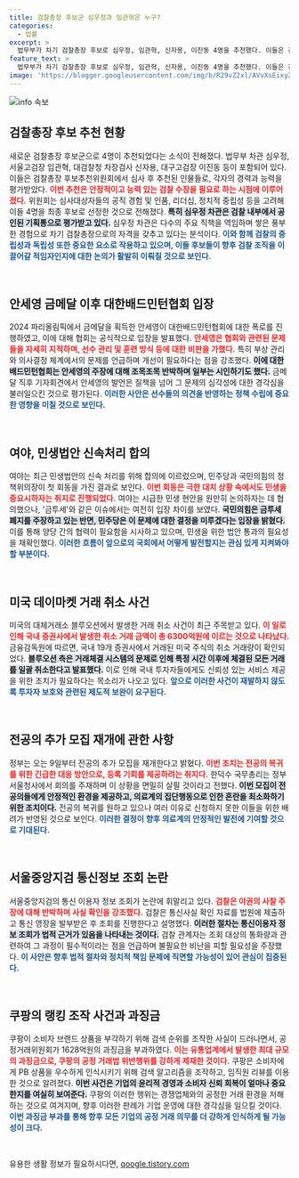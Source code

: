 ```yaml
---
title: 검찰총장 후보군 심우정과 임관혁은 누구?
categories:
  - 법률
excerpt: >
  법무부가 차기 검찰총장 후보로 심우정, 임관혁, 신자용, 이진동 4명을 추천했다. 이들은 검찰 조직을 안정적으로 이끌어 나갈 인물로 평가되고 있으며, 공직 경험과 리더십이 주목받고 있다.
feature_text: >
  법무부가 차기 검찰총장 후보로 심우정, 임관혁, 신자용, 이진동 4명을 추천했다. 이들은 검찰 조직을 안정적으로 이끌어 나갈 인물로 평가되고 있으며, 공직 경험과 리더십이 주목받고 있다.
image: 'https://blogger.googleusercontent.com/img/b/R29vZ2xl/AVvXsEixyZcFfHzMRdzZMjFBmAUKJYCLCGyLL1o632UiGVXcaFdKo_bkvkuCioo0uUKlGfBVcT3P84aROyZIXSBEx3Aw5nCQ3pTgDom1WDC4m8eifvWiAmWEEVb4x6G_l8C0QH225ldMjyaFvpxGEBGNO37VmDTDMHGhJPq73UglMfDca1-0aw/s1600/blogspot.png'
---
```


<p><img src="https://blogger.googleusercontent.com/img/b/R29vZ2xl/AVvXsEixyZcFfHzMRdzZMjFBmAUKJYCLCGyLL1o632UiGVXcaFdKo_bkvkuCioo0uUKlGfBVcT3P84aROyZIXSBEx3Aw5nCQ3pTgDom1WDC4m8eifvWiAmWEEVb4x6G_l8C0QH225ldMjyaFvpxGEBGNO37VmDTDMHGhJPq73UglMfDca1-0aw/s1600/blogspot.png" alt="info 속보" /></p>

<h2 data-ke-size="size26">검찰총장 후보 추천 현황</h2>

<p data-ke-size="size16">새로운 검찰총장 후보군으로 4명이 추천되었다는 소식이 전해졌다. 법무부 차관 심우정, 서울고검장 임관혁, 대검찰청 차장검사 신자용, 대구고검장 이진동 등이 포함되어 있다. 이들은 검찰총장 후보추천위원회에서 심사 후 추천된 인물들로, 각자의 경력과 능력을 평가받았다. <b><span style="color: #ee2323;">이번 추천은 안정적이고 능력 있는 검찰 수장을 필요로 하는 시점에 이루어졌다.</span></b> 위원회는 심사대상자들의 공직 경험 및 인품, 리더십, 정치적 중립성 등을 고려해 이들 4명을 최종 후보로 선정한 것으로 전해졌다. <b><span style="background-color: #21538527;">특히 심우정 차관은 검찰 내부에서 공인된 기획통으로 평가받고 있다.</span></b> 심우정 차관은 다수의 주요 직책을 역임하며 쌓은 풍부한 경험으로 차기 검찰총장으로의 자격을 갖추고 있다는 분석이다. <b><span style="color: #1a5490;">이와 함께 검찰의 중립성과 독립성 또한 중요한 요소로 작용하고 있으며, 이들 후보들이 향후 검찰 조직을 이끌어갈 적임자인지에 대한 논의가 활발히 이뤄질 것으로 보인다.</span></b></p>

<p data-ke-size="size16">&nbsp;</p>

<h2 data-ke-size="size26">안세영 금메달 이후 대한배드민턴협회 입장</h2>

<p data-ke-size="size16">2024 파리올림픽에서 금메달을 획득한 안세영이 대한배드민턴협회에 대한 폭로를 진행하였고, 이에 대해 협회는 공식적으로 입장을 발표했다. <b><span style="color: #ee2323;">안세영은 협회와 관련된 문제들을 자세히 지적하며, 선수 관리 및 훈련 방식 등에 대한 비판을 가했다.</span></b> 특히 부상 관리와 의사결정 체계에서의 문제를 언급하며 개선이 필요하다는 점을 강조했다. <b><span style="background-color: #21538527;">이에 대한배드민턴협회는 안세영의 주장에 대해 조목조목 반박하며 일부는 시인하기도 했다.</span></b> 금메달 직후 기자회견에서 안세영의 발언은 질책을 넘어 그 문제의 심각성에 대한 경각심을 불러일으킨 것으로 평가된다. <b><span style="color: #1a5490;">이러한 사안은 선수들의 의견을 반영하는 정책 수립에 중요한 영향을 미칠 것으로 보인다.</span></b></p>

<p data-ke-size="size16">&nbsp;</p>

<h2 data-ke-size="size26">여야, 민생법안 신속처리 합의</h2>

<p data-ke-size="size16">여야는 최근 민생법안의 신속 처리를 위해 합의에 이르렀으며, 민주당과 국민의힘의 정책위의장이 첫 회동을 가진 결과로 보인다. <b><span style="color: #ee2323;">이번 회동은 극한 대치 상황 속에서도 민생을 중요시하자는 취지로 진행되었다.</span></b> 여야는 시급한 민생 현안을 원만히 논의하자는 데 협의했으나, '금투세'와 같은 이슈에서는 여전히 입장 차이를 보였다. <b><span style="background-color: #21538527;">국민의힘은 금투세 폐지를 주장하고 있는 반면, 민주당은 이 문제에 대한 결정을 미루겠다는 입장을 밝혔다.</span></b> 이를 통해 양당 간의 협력이 필요함을 시사하고 있으며, 민생을 위한 법안 통과의 필요성을 재확인했다. <b><span style="color: #1a5490;">이러한 흐름이 앞으로의 국회에서 어떻게 발전할지는 관심 있게 지켜봐야 할 부분이다.</span></b></p>

<p data-ke-size="size16">&nbsp;</p>

<h2 data-ke-size="size26">미국 데이마켓 거래 취소 사건</h2>

<p data-ke-size="size16">미국의 대체거래소 블루오션에서 발생한 거래 취소 사건이 최근 주목받고 있다. <b><span style="color: #ee2323;">이 일로 인해 국내 증권사에서 발생한 취소 거래 금액이 총 6300억원에 이르는 것으로 나타났다.</span></b> 금융감독원에 따르면, 국내 19개 증권사에서 거래된 미국 주식의 취소 거래량이 확인되었다. <b><span style="background-color: #21538527;">블루오션 측은 거래체결 시스템의 문제로 인해 특정 시간 이후에 체결된 모든 거래를 일괄 취소한다고 발표했다.</span></b> 이로 인해 국내 투자자들에게도 신뢰성 있는 서비스 제공을 위한 조치가 필요하다는 목소리가 나오고 있다. <b><span style="color: #1a5490;">앞으로 이러한 사건이 재발하지 않도록 투자자 보호와 관련된 제도적 보완이 요구된다.</span></b></p>

<p data-ke-size="size16">&nbsp;</p>

<h2 data-ke-size="size26">전공의 추가 모집 재개에 관한 사항</h2>

<p data-ke-size="size16">정부는 오는 9일부터 전공의 추가 모집을 재개한다고 밝혔다. <b><span style="color: #ee2323;">이번 조치는 전공의 복귀를 위한 긴급한 대응 방안으로, 등록 기회를 제공하려는 취지다.</span></b> 한덕수 국무총리는 정부서울청사에서 회의를 주재하며 이 상황을 면밀히 살필 것이라고 전했다. <b><span style="background-color: #21538527;">이번 모집이 전공의들에게 안정적인 환경을 제공하고, 의료계의 집단행동으로 인한 혼란을 최소화하기 위한 조치이다.</span></b> 전공의 복귀를 원하고 있으나 여러 이유로 신청하지 못한 이들을 위한 배려가 반영된 것으로 보인다. <b><span style="color: #1a5490;">이러한 결정이 향후 의료계의 안정적인 발전에 기여할 것으로 기대된다.</span></b></p>

<p data-ke-size="size16">&nbsp;</p>

<h2 data-ke-size="size26">서울중앙지검 통신정보 조회 논란</h2>

<p data-ke-size="size16">서울중앙지검의 통신 이용자 정보 조회가 논란에 휘말리고 있다. <b><span style="color: #ee2323;">검찰은 야권의 사찰 주장에 대해 반박하며 사실 확인을 강조했다.</span></b> 검찰은 통신사실 확인 자료를 법원에 제출하고 통신 영장을 발부받은 후 조회를 진행한다고 설명했다. <b><span style="background-color: #21538527;">이러한 절차는 통신이용자 정보 조회가 법적 근거가 있음을 나타내는 것이다.</span></b> 검찰 관계자는 조회 대상의 통화량과 관련하여 그 과정이 필수적이라는 점을 언급하며 불필요한 비난을 피할 필요성을 주장했다. <b><span style="color: #1a5490;">이 사안은 향후 법적 절차와 정치적 책임 문제에 직면할 가능성이 있어 관심이 집중된다.</span></b></p>

<p data-ke-size="size16">&nbsp;</p>

<h2 data-ke-size="size26">쿠팡의 랭킹 조작 사건과 과징금</h2>

<p data-ke-size="size16">쿠팡이 소비자 브랜드 상품을 부각하기 위해 검색 순위를 조작한 사실이 드러나면서, 공정거래위원회가 1628억원의 과징금을 부과하였다. <b><span style="color: #ee2323;">이는 유통업계에서 발생한 최대 규모의 과징금으로, 쿠팡의 공정 거래법 위반행위를 강하게 제재한 것이다.</span></b> 쿠팡은 소비자에게 PB 상품을 우수하게 인식시키기 위해 검색 알고리즘을 조작하고, 임직원 리뷰를 이용한 것으로 알려졌다. <b><span style="background-color: #21538527;">이번 사건은 기업의 윤리적 경영과 소비자 신뢰 회복이 얼마나 중요한지를 여실히 보여준다.</span></b> 쿠팡의 이러한 행위는 경쟁업체와의 공정한 거래 환경을 저해하는 것으로 여겨지며, 향후 이러한 판례가 기업 운영에 대한 경각심을 일으킬 것이다. <b><span style="color: #1a5490;">이번 과징금 부과를 통해 향후 모든 기업의 공정 거래 의무를 더 강하게 인식하게 될 가능성이 크다.</span></b></p>

<p data-ke-size="size16">&nbsp;</p>
유용한 생활 정보가 필요하시다면, <a href="https://qoogle.tistory.com" rel="dofollow">qoogle.tistory.com</a>


